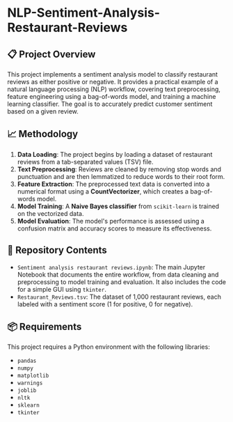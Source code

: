 # NLP-Sentiment-Analysis-Restaurant-Reviews

## 📋 Project Overview

This project implements a sentiment analysis model to classify restaurant reviews as either positive or negative.
It provides a practical example of a natural language processing (NLP) workflow, covering text preprocessing,
feature engineering using a bag-of-words model, and training a machine learning classifier. 
The goal is to accurately predict customer sentiment based on a given review.

## 📈 Methodology

1.  **Data Loading**: The project begins by loading a dataset of restaurant reviews from a tab-separated values (TSV) file.
2.  **Text Preprocessing**: Reviews are cleaned by removing stop words and punctuation and are then lemmatized to reduce words to their root form.
3.  **Feature Extraction**: The preprocessed text data is converted into a numerical format using a **CountVectorizer**, which creates a bag-of-words model.
4.  **Model Training**: A **Naive Bayes classifier** from `scikit-learn` is trained on the vectorized data.
5.  **Model Evaluation**: The model's performance is assessed using a confusion matrix and accuracy scores to measure its effectiveness.

## 📁 Repository Contents

* `Sentiment analysis restaurant reviews.ipynb`: The main Jupyter Notebook that documents the entire workflow, from data cleaning and preprocessing to model training and evaluation. It also includes the code for a simple GUI using `tkinter`.
* `Restaurant_Reviews.tsv`: The dataset of 1,000 restaurant reviews, each labeled with a sentiment score (1 for positive, 0 for negative).

## 📦 Requirements

This project requires a Python environment with the following libraries:

* `pandas`
* `numpy`
* `matplotlib`
* `warnings`
* `joblib`
* `nltk`
* `sklearn`
* `tkinter`
